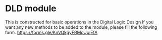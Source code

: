 # DLD module
This is constructed for basic operations in the Digital Logic Design
If you want any new methods to be added to the module, please fill the following form.
https://forms.gle/KnVQkgyFRMcUgjEfA

